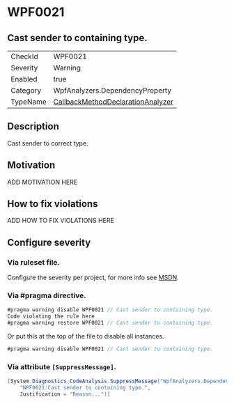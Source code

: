 # WPF0021
## Cast sender to containing type.

<!-- start generated table -->
<table>
<tr>
  <td>CheckId</td>
  <td>WPF0021</td>
</tr>
<tr>
  <td>Severity</td>
  <td>Warning</td>
</tr>
<tr>
  <td>Enabled</td>
  <td>true</td>
</tr>
<tr>
  <td>Category</td>
  <td>WpfAnalyzers.DependencyProperty</td>
</tr>
<tr>
  <td>TypeName</td>
  <td><a href="https://github.com/DotNetAnalyzers/WpfAnalyzers/blob/master/WpfAnalyzers/NodeAnalyzers/CallbackMethodDeclarationAnalyzer.cs">CallbackMethodDeclarationAnalyzer</a></td>
</tr>
</table>
<!-- end generated table -->

## Description

Cast sender to correct type.

## Motivation

ADD MOTIVATION HERE

## How to fix violations

ADD HOW TO FIX VIOLATIONS HERE

<!-- start generated config severity -->
## Configure severity

### Via ruleset file.

Configure the severity per project, for more info see [MSDN](https://msdn.microsoft.com/en-us/library/dd264949.aspx).

### Via #pragma directive.
```C#
#pragma warning disable WPF0021 // Cast sender to containing type.
Code violating the rule here
#pragma warning restore WPF0021 // Cast sender to containing type.
```

Or put this at the top of the file to disable all instances.
```C#
#pragma warning disable WPF0021 // Cast sender to containing type.
```

### Via attribute `[SuppressMessage]`.

```C#
[System.Diagnostics.CodeAnalysis.SuppressMessage("WpfAnalyzers.DependencyProperty", 
    "WPF0021:Cast sender to containing type.", 
    Justification = "Reason...")]
```
<!-- end generated config severity -->